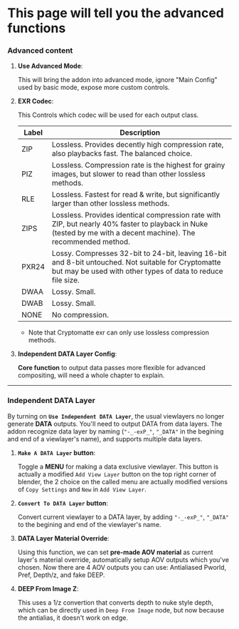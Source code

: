 # This page will tell you the advanced functions

### **Advanced content**
1. **Use Advanced Mode**: 

    This will bring the addon into advanced mode, ignore "Main Config" used by basic mode, expose more custom controls. 
2. **EXR Codec**:

    This Controls which codec will be used for each output class. 

    | **Label** | **Description**                                                                                                                                             |
    |-----------|-------------------------------------------------------------------------------------------------------------------------------------------------------------|
    | ZIP       | Lossless. Provides decently high compression rate, also playbacks fast. The balanced choice.                                                               |
    | PIZ       | Lossless. Compression rate is the highest for grainy images, but slower to read than other lossless methods.                                               |
    | RLE       | Lossless. Fastest for read & write, but significantly larger than other lossless methods.                                                                  |
    | ZIPS      | Lossless. Provides identical compression rate with ZIP, but nearly 40% faster to playback in Nuke (tested by me with a decent machine). The recommended method. |
    | PXR24     | Lossy. Compresses 32-bit to 24-bit, leaving 16-bit and 8-bit untouched. Not suitable for Cryptomatte but may be used with other types of data to reduce file size. |
    | DWAA      | Lossy. Small.                                                                                                                                              |
    | DWAB      | Lossy. Small.                                                                                                                                              |
    | NONE      | No compression.                                                                                                                                           |

    - Note that Cryptomatte exr can only use lossless compression methods.
3. **Independent DATA Layer Config**:

    **Core function** to output data passes more flexible for advanced compositing, will need a whole chapter to explain. 
---
### **Independent DATA Layer**
By turning on **`Use Independent DATA Layer`**, the usual viewlayers no longer generate **DATA** outputs. You'll need to output DATA from data layers. The addon recognize data layer by naming (`"-_-exP_"`, `"_DATA"` in the begining and end of a viewlayer's name), and supports multiple data layers. 

1. **`Make A DATA Layer` button**: 

    Toggle a **MENU** for making a data exclusive viewlayer. This button is actually a modified `Add View Layer` button on the top right corner of blender, the 2 choice on the called menu are actually modified versions of `Copy Settings` and `New` in `Add View Layer`.
2. **`Convert To DATA Layer` button**: 

    Convert current viewlayer to a DATA layer, by adding `"-_-exP_"`, `"_DATA"` to the begining and end of the viewlayer's name.
3. **DATA Layer Material Override**:

    Using this function, we can set **pre-made AOV material** as current layer's material override, automatically setup AOV outputs which you've chosen. Now there are 4 AOV outputs you can use: Antialiased Pworld, Pref, Depth/z, and fake DEEP.

4. **DEEP From Image Z**:

    This uses a 1/z convertion that converts depth to nuke style depth, which can be directly used in `Deep From Image` node, but now because the antialias, it doesn't work on edge. 